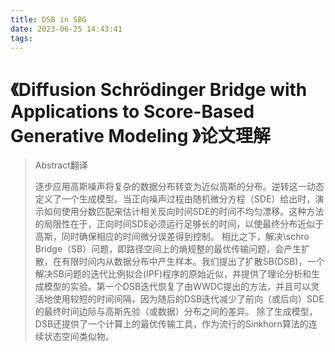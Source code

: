 ```yaml
---
title: DSB in SBG
date: 2023-06-25 14:43:41
tags:
---
```


# 《Diffusion Schrödinger Bridge with Applications to Score-Based Generative Modeling 》论文理解

>  Abstract翻译
>
> 逐步应用高斯噪声将复杂的数据分布转变为近似高斯的分布。逆转这一动态定义了一个生成模型。当正向噪声过程由随机微分方程（SDE）给出时，演示如何使用分数匹配来估计相关反向时间SDE的时间不均匀漂移。这种方法的局限性在于，正向时间SDE必须运行足够长的时间，以使最终分布近似于高斯，同时确保相应的时间微分误差得到控制。 相比之下，解决\schro Bridge（SB）问题，即路径空间上的熵规整的最优传输问题，会产生扩散，在有限时间内从数据分布中产生样本。我们提出了扩散SB(DSB)，一个解决SB问题的迭代比例拟合(IPF)程序的原始近似，并提供了理论分析和生成模型的实验。第一个DSB迭代恢复了由WWDC提出的方法，并且可以灵活地使用较短的时间间隔，因为随后的DSB迭代减少了前向（或后向）SDE的最终时间边际与高斯先验（或数据）分布之间的差异。 除了生成模型，DSB还提供了一个计算上的最优传输工具，作为流行的Sinkhorn算法的连续状态空间类似物。
